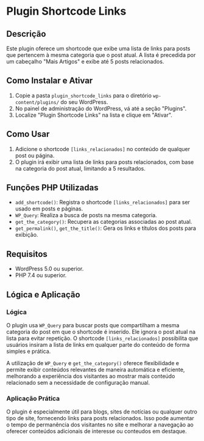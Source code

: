 
# Plugin Shortcode Links

## Descrição

Este plugin oferece um shortcode que exibe uma lista de links para posts que pertencem à mesma categoria que o post atual. 
A lista é precedida por um cabeçalho "Mais Artigos" e exibe até 5 posts relacionados.

## Como Instalar e Ativar

1. Copie a pasta `plugin_shortcode_links` para o diretório `wp-content/plugins/` do seu WordPress.
2. No painel de administração do WordPress, vá até a seção "Plugins".
3. Localize "Plugin Shortcode Links" na lista e clique em "Ativar".

## Como Usar

1. Adicione o shortcode `[links_relacionados]` no conteúdo de qualquer post ou página.
2. O plugin irá exibir uma lista de links para posts relacionados, com base na categoria do post atual, limitando a 5 resultados.

## Funções PHP Utilizadas

- `add_shortcode()`: Registra o shortcode `[links_relacionados]` para ser usado em posts e páginas.
- `WP_Query`: Realiza a busca de posts na mesma categoria.
- `get_the_category()`: Recupera as categorias associadas ao post atual.
- `get_permalink()`, `get_the_title()`: Gera os links e títulos dos posts para exibição.

## Requisitos

- WordPress 5.0 ou superior.
- PHP 7.4 ou superior.

## Lógica e Aplicação

### Lógica

O plugin usa `WP_Query` para buscar posts que compartilham a mesma categoria do post em que o shortcode é inserido. Ele ignora o post atual na lista para evitar repetição. 
O shortcode `[links_relacionados]` possibilita que usuários insiram a lista de links em qualquer parte do conteúdo de forma simples e prática.

A utilização de `WP_Query` e `get_the_category()` oferece flexibilidade e permite exibir conteúdos relevantes de maneira automática e eficiente, 
melhorando a experiência dos visitantes ao mostrar mais conteúdo relacionado sem a necessidade de configuração manual.

### Aplicação Prática

O plugin é especialmente útil para blogs, sites de notícias ou qualquer outro tipo de site, fornecendo links para posts relacionados. 
Isso pode aumentar o tempo de permanência dos visitantes no site e melhorar a navegação ao oferecer conteúdos adicionais de interesse ou conteudos em destaque.
